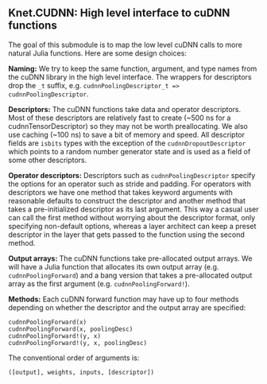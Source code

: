## Knet.CUDNN: High level interface to cuDNN functions

The goal of this submodule is to map the low level cuDNN calls to more natural Julia
functions. Here are some design choices:

**Naming:** We try to keep the same function, argument, and type names from the cuDNN
library in the high level interface. The wrappers for descriptors drop the `_t` suffix,
e.g. `cudnnPoolingDescriptor_t => cudnnPoolingDescriptor`.

**Descriptors:** The cuDNN functions take data and operator descriptors. Most of these
descriptors are relatively fast to create (~500 ns for a cudnnTensorDescriptor) so they may
not be worth preallocating. We also use caching (~100 ns) to save a bit of memory and
speed. All descriptor fields are `isbits` types with the exception of the
`cudnnDropoutDescriptor` which points to a random number generator state and is used as a
field of some other descriptors.

**Operator descriptors:** Descriptors such as `cudnnPoolingDescriptor` specify the options
for an operator such as stride and padding. For operators with descriptors we have one
method that takes keyword arguments with reasonable defaults to construct the descriptor and
another method that takes a pre-initialized descriptor as its last argument.  This way a
casual user can call the first method without worrying about the descriptor format, only
specifying non-default options, whereas a layer architect can keep a preset descriptor in
the layer that gets passed to the function using the second method.

**Output arrays:** The cuDNN functions take pre-allocated output arrays. We will have a
Julia function that allocates its own output array (e.g. `cudnnPoolingForward`) and a bang
version that takes a pre-allocated output array as the first argument
(e.g. `cudnnPoolingForward!`).

**Methods:** Each cuDNN forward function may have up to four methods depending on whether
the descriptor and the output array are specified:

    cudnnPoolingForward(x)
    cudnnPoolingForward(x, poolingDesc)
    cudnnPoolingForward!(y, x)
    cudnnPoolingForward!(y, x, poolingDesc)

The conventional order of arguments is:

    ([output], weights, inputs, [descriptor])
